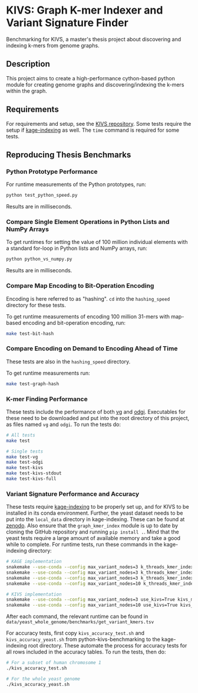 # KIVS: Graph **K**-mer **I**ndexer and **V**ariant **S**ignature Finder

Benchmarking for KIVS, a master's thesis project about discovering and indexing k-mers from genome graphs.

## Description

This project aims to create a high-performance cython-based python module for creating genome graphs and discovering/indexing the k-mers within the graph.

## Requirements

For requirements and setup, see the [KIVS repository](https://github.com/ZinderAsh/python-kivs).
Some tests require the setup if [kage-indexing](https://github.com/ivargr/kage-indexing) as well.
The `time` command is required for some tests.

## Reproducing Thesis Benchmarks

### Python Prototype Performance

For runtime measurements of the Python prototypes, run:
```bash
python test_python_speed.py
```
Results are in milliseconds.

### Compare Single Element Operations in Python Lists and NumPy Arrays

To get runtimes for setting the value of 100 million individual elements with a standard for-loop in Python lists and NumPy arrays, run:
```bash
python python_vs_numpy.py
```
Results are in milliseconds.

### Compare Map Encoding to Bit-Operation Encoding

Encoding is here referred to as "hashing". `cd` into the `hashing_speed` directory for these tests.

To get runtime measurements of encoding 100 million 31-mers with map-based encoding and bit-operation encoding, run:
```bash
make test-bit-hash
```

### Compare Encoding on Demand to Encoding Ahead of Time

These tests are also in the `hashing_speed` directory.

To get runtime measurements run:
```bash
make test-graph-hash
```

### K-mer Finding Performance

These tests include the performance of both [vg](https://github.com/vgteam/vg) and [odgi](https://github.com/pangenome/odgi). Executables for these need to be downloaded and put into the root directory of this project, as files named `vg` and `odgi`. To run the tests do:
```bash
# All tests
make test

# Single tests
make test-vg
make test-odgi
make test-kivs
make test-kivs-stdout
make test-kivs-full
```

### Variant Signature Performance and Accuracy

These tests require [kage-indexing](https://github.com/ivargr/kage-indexing) to be properly set up, and for KIVS to be installed in its conda environment. Further, the yeast dataset needs to be put into the `local_data` directory in kage-indexing. These can be found at [zenodo](https://zenodo.org/record/7929047). Also ensure that the `graph_kmer_index` module is up to date by cloning the GitHub repository and running `pip install .`.
Mind that the yeast tests require a large amount of available memory and take a good while to complete.
For runtime tests, run these commands in the kage-indexing directory:
```bash
# KAGE implementation
snakemake --use-conda --config max_variant_nodes=3 k_threads_kmer_index=1 --cores 1 --forceall test_yeast_full
snakemake --use-conda --config max_variant_nodes=3 k_threads_kmer_index=16 --cores 1 --forceall test_yeast_full
snakemake --use-conda --config max_variant_nodes=3 k_threads_kmer_index=1 --cores 1 --forceall test_yeast_full
snakemake --use-conda --config max_variant_nodes=10 k_threads_kmer_index=16 --cores 1 --forceall test_yeast_full

# KIVS implementation
snakemake --use-conda --config max_variant_nodes=3 use_kivs=True kivs_minimize_overlaps=True kivs_align_windows=True --cores 1 --forceall test_yeast_full
snakemake --use-conda --config max_variant_nodes=10 use_kivs=True kivs_minimize_overlaps=True kivs_align_windows=True --cores 1 --forceall test_yeast_full
```
After each command, the relevant runtime can be found in `data/yeast_whole_genome/benchmarks/get_variant_kmers.tsv`

For accuracy tests, first copy `kivs_accuracy_test.sh` and `kivs_accuracy_yeast.sh` from python-kivs-benchmarking to the kage-indexing root directory. These automate the process for accuracy tests for all rows included in the accuracy tables. To run the tests, then do:
```bash
# For a subset of human chromosome 1
./kivs_accuracy_test.sh

# For the whole yeast genome
./kivs_accuracy_yeast.sh
```
